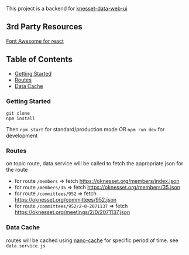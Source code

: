 This project is a backend for [knesset-data-web-ui](https://github.com/WEBbeast2018/knesset-data-web-ui/)

## 3rd Party Resources
[Font Awesome for react](https://fontawesome.com/icons?d=gallery&s=regular)

## Table of Contents
- [Getting Started](#getting-started)
- [Routes](#routes)
- [Data Cache](#data-cache)


### Getting Started
```
git clone
npm install
```
Then `npm start` for standard/production  mode OR `npm run dev` for development

### Routes
on topic route, data service will be called to fetch the appropriate json for the route

* for route `/members` => fetch https://oknesset.org/members/index.json
* for route `/members/35` => fetch https://oknesset.org/members/35.json
* for route `/committees/952` => fetch https://oknesset.org/committees/952.json
* for route `/committees/952/2-0-2071137` => fetch https://oknesset.org/meetings/2/0/2071137.json

### Data Cache

routes will be cached using [nano-cache](https://github.com/akhoury/nano-cache#readme) for specific period of time. see `data.service.js`